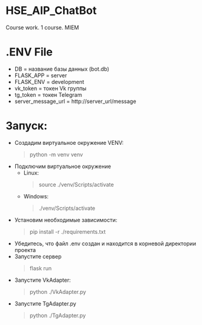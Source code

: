 # HSE_AIP_ChatBot
Course work. 1 course. MIEM
# .ENV File
* DB = название базы данных (bot.db)
* FLASK_APP = server
* FLASK_ENV = development
* vk_token = токен Vk группы
* tg_token = токен Telegram
* server_message_url = http://server_url/message
# Запуск:
* Создадим виртуальное окружение VENV:
  >python -m venv venv
* Подключим виртуальное окружение
  - Linux:
    >source ./venv/Scripts/activate
  - Windows:
    >./venv/Scripts/activate
* Установим необходимые зависимости:
  >pip install -r ./requirements.txt
* Убедитесь, что файл .env создан и находится в корневой директории проекта
* Запустите сервер
  > flask run
* Запустите VkAdapter:
  > python ./VkAdapter.py
* Запустите TgAdapter.py
  > python ./TgAdapter.py
